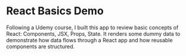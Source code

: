 # React Basics Demo

Following a Udemy course, I built this app to review basic concepts of React:  Components, JSX, Props, State.
It renders some dummy data to demonstrate how data flows through a React app and how reusable components are structured.
